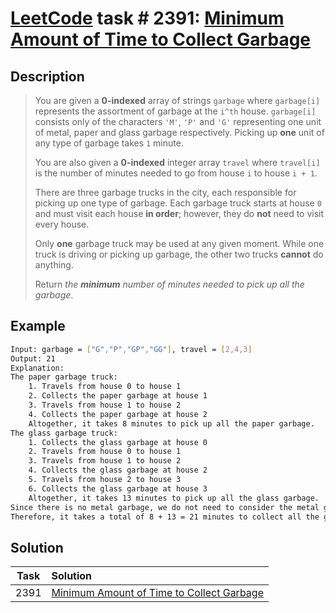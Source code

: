 # [LeetCode][leetcode] task # 2391: [Minimum Amount of Time to Collect Garbage][task]

Description
-----------

> You are given a **0-indexed** array of strings `garbage` where `garbage[i]` represents
> the assortment of garbage at the `i^th` house.
> `garbage[i]` consists only of the characters `'M'`, `'P'` and `'G'` representing
> one unit of metal, paper and glass garbage respectively.
> Picking up **one** unit of any type of garbage takes `1` minute.
> 
> You are also given a **0-indexed** integer array `travel` where `travel[i]`
> is the number of minutes needed to go from house `i` to house `i + 1`.
> 
> There are three garbage trucks in the city, each responsible for picking up one type of garbage.
> Each garbage truck starts at house `0` and must visit each house **in order**;
> however, they do **not** need to visit every house.
> 
> Only **one** garbage truck may be used at any given moment.
> While one truck is driving or picking up garbage, the other two trucks **cannot** do anything.
> 
> Return _the **minimum** number of minutes needed to pick up all the garbage_.

 Example
-------

```sh
Input: garbage = ["G","P","GP","GG"], travel = [2,4,3]
Output: 21
Explanation:
The paper garbage truck:
    1. Travels from house 0 to house 1
    2. Collects the paper garbage at house 1
    3. Travels from house 1 to house 2
    4. Collects the paper garbage at house 2
    Altogether, it takes 8 minutes to pick up all the paper garbage.
The glass garbage truck:
    1. Collects the glass garbage at house 0
    2. Travels from house 0 to house 1
    3. Travels from house 1 to house 2
    4. Collects the glass garbage at house 2
    5. Travels from house 2 to house 3
    6. Collects the glass garbage at house 3
    Altogether, it takes 13 minutes to pick up all the glass garbage.
Since there is no metal garbage, we do not need to consider the metal garbage truck.
Therefore, it takes a total of 8 + 13 = 21 minutes to collect all the garbage.
```

Solution
--------

| Task | Solution                                              |
|:----:|:------------------------------------------------------|
| 2391 | [Minimum Amount of Time to Collect Garbage][solution] |


[leetcode]: <http://leetcode.com/>
[task]: <https://leetcode.com/problems/minimum-amount-of-time-to-collect-garbage/>
[solution]: <https://github.com/wellaxis/praxis-leetcode/blob/main/src/main/java/com/witalis/praxis/leetcode/task/h24/p2391/option/Practice.java>

